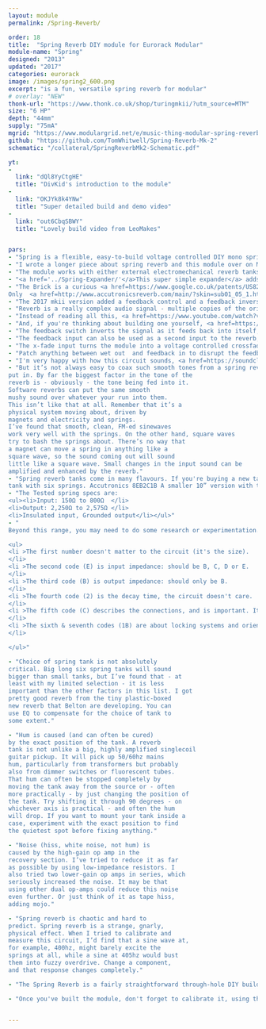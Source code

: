 ```yaml
---
layout: module
permalink: /Spring-Reverb/

order: 18
title:  "Spring Reverb DIY module for Eurorack Modular"
module-name: "Spring"
designed: "2013"
updated: "2017"
categories: eurorack
image: /images/spring2_600.png
excerpt: "is a fun, versatile spring reverb for modular" 
# overlay: "NEW"
thonk-url: "https://www.thonk.co.uk/shop/turingmkii/?utm_source=MTM" 
size: "6 HP"
depth: "44mm"
supply: "75mA"
mgrid: "https://www.modulargrid.net/e/music-thing-modular-spring-reverb-mkii"
github: "https://github.com/TomWhitwell/Spring-Reverb-Mk-2"
schematic: "/collateral/SpringReverbMk2-Schematic.pdf"

yt:
- 
  link: "dQl8YyCtgHE"
  title: "DivKid's introduction to the module"
- 
  link: "OKJYk8k4YNw"
  title: "Super detailed build and demo video"
- 
  link: "out6CbqSBWY"
  title: "Lovely build video from LeoMakes"


pars: 
- "Spring is a flexible, easy-to-build voltage controlled DIY mono spring reverb module. Traditional guitar reverbs are tuned to the sound of the guitar and the amplifier it is played through. This circuit is different; designed to be relatively clean and hi-fi, with a lot of bass response. "
- "I wrote a longer piece about spring reverb and this module over on Medium: <a href=https://medium.com/music-thing-modular-notes/everything-i-know-about-spring-reverb-1fb4b32abf87>Everything I know about Spring Reverb</a>."
- "The module works with either external electromechanical reverb tanks or a solid-state reverb 'brick' from Accutronics that fits on the back of the module."
- "<a href='../Spring-Expander/'</a>This super simple expander</a> adds front panel reverb tank controls and a blend knob to mix between spring and brick."
- "The Brick is a curious <a href=https://www.google.co.uk/patents/US8204240>patented</a> device designed in 2007 by <a href=https://neunaber.net/>Brian Neunaber</a>. Inside the epoxy block are three PT2399 chips. These are cheap digital delay chips designed for  karaoke machines. The brick uses them to create short reverb-like delays. I used to have a <a href=https://www.youtube.com/watch?v=oniORILA7lw>Dynacord VRS23</a>, a rackmount analog delay from the '80s. It had a 'reverb' mode that sounded very like one of these bricks. 
Only  <a href=http://www.accutronicsreverb.com/main/?skin=sub01_05_1.html>BTDR-2H</a> bricks will work (you can also use BTDR-2V bricks, but they'll poke out the back of the module some way)."
- "The 2017 mkii version added a feedback control and a feedback inversion switch, to add anything from a subtle 'glow' to screaming howlround."
- "Reverb is a really complex audio signal - multiple copies of the original sound (including the original itself), delayed and filtered by different amounts. That's why phase is important. Signals that are in phase get louder, signals that are out of phase get quieter. "
- "Instead of reading all this, <a href=https://www.youtube.com/watch?v=dQl8YyCtgHE>here's DivKid's brilliant explanation of the module and how it works</a>."
- "And, if you're thinking about building one yourself, <a href=https://www.youtube.com/watch?v=OKJYk8k4YNw>here's Markus Fuller's fantastic and very detailed build and theory video</a>."
- "The feedback switch inverts the signal as it feeds back into itself, or turns feedback off. With a spring, the difference is hard to describe but easy to hear - one version might be brighter, the other duller. One might feed back easily, the other more reluctantly. With a brick, runaway feedback seems to only happen in one position (the middle setting) while the bottom setting feels more like a short delay. In both cases, results will be unpredictable. The input signal has a huge impact on the output. Sometimes, feedback is immediate and uncontrollable, other times it never comes. That's one reason why feedback isn't CV controlled; it normally seems to need a human ear and hand as part of the circuit (though it's easy to patch CV-controlled feedback by putting a VCA in the feedback loop.) It's all about experimentation - flick, turn, listen, keep your hand on the controls to stop runaway noise (or encourage it)."
- "The feedback input can also be used as a second input to the reverb, with the level set by the feedback control - making it a simple two-channel mixer."
- "The x-fade input turns the module into a voltage controlled crossfader. The circuit uses a vactrol, so has a little bit of lag (or bounce). Both inputs must be used - unfortunately you can't really crossfade into silence and have it work like a VCA. Also, the inputs are AC coupled so you can't crossfade control voltages."
- "Patch anything between wet out  and feedback in to disrupt the feedback path; bandpass filters are particularly effective, delays or waveshapers are fun. A phaser will be interesting."
- "I'm very happy with how this circuit sounds, <a href=https://soundcloud.com/musicthing/voltage-controlled-spring>particularly in this audio demo</a>."
- "But it’s not always easy to coax such smooth tones from a spring reverb. Don’t assume there is a fault with your module if you don’t immediately get this kind of sound - I made that mistake a few times on breadboard. Here’s what I’ve learned about getting a good,rich, warm, clean sound. What you get out depends on what you
put in. By far the biggest factor in the tone of the
reverb is - obviously - the tone being fed into it.
Software reverbs can put the same smooth
mushy sound over whatever your run into them.
This isn’t like that at all. Remember that it’s a
physical system moving about, driven by
magnets and electricity and springs.
I’ve found that smooth, clean, FM-ed sinewaves
work very well with the springs. On the other hand, square waves
try to bash the springs about. There’s no way that
a magnet can move a spring in anything like a
square wave, so the sound coming out will sound
little like a square wave. Small changes in the input sound can be
amplified and enhanced by the reverb."
- "Spring reverb tanks come in many flavours. If you're buying a new tank for this module, I’d recommend one of these fairly common models: Accutronics 9EB2C1B A big 17” long reverb
tank with six springs. Accutronics 8EB2C1B A smaller 10” version with three springs. This is the tank from a Fender Blues Junior amp, so is very common. Other makes with the same number (i.e. MOD 8EB2C1B or Ruby 3EB2C1B) should also work."
- "The Tested spring specs are: 
<ul><li>Input: 150Ω to 800Ω  </li>
<li>Output: 2,250Ω to 2,575Ω </li>
<li>Insulated input, Grounded output</li></ul>"
- "
Beyond this range, you may need to do some research or experimentation. Accutronics/Belton tanks all have a code like 9EB2C1B. 

<ul>
<li >The first number doesn't matter to the circuit (it's the size). 
</li>
<li >The second code (E) is input impedance: should be B, C, D or E.
</li>
<li >The third code (B) is output impedance: should only be B. 
</li>
<li >The fourth code (2) is the decay time, the circuit doesn't care.  
</li>
<li >The fifth code (C) describes the connections, and is important. It must be C = Input Insulated / Output Grounded. This module assumes Red=Output, White=Input. Check your tank carefully. The mini tanks that come with a Doepfer A199 are sometimes coded differently.
</li>
<li >The sixth & seventh codes (1B) are about locking systems and orientation. The circuit doesnt care.  
</li>

</ul>"

- "Choice of spring tank is not absolutely
critical. Big long six spring tanks will sound
bigger than small tanks, but I’ve found that - at
least with my limited selection - it is less
important than the other factors in this list. I got
pretty good reverb from the tiny plastic-boxed
new reverb that Belton are developing. You can
use EQ to compensate for the choice of tank to
some extent."

- "Hum is caused (and can often be cured)
by the exact position of the tank. A reverb
tank is not unlike a big, highly amplified singlecoil
guitar pickup. It will pick up 50/60hz mains
hum, particularly from transformers but probably
also from dimmer switches or fluorescent tubes.
That hum can often be stopped completely by
moving the tank away from the source or - often
more practically - by just changing the position of
the tank. Try shifting it through 90 degrees - on
whichever axis is practical - and often the hum
will drop. If you want to mount your tank inside a
case, experiment with the exact position to find
the quietest spot before fixing anything."

- "Noise (hiss, white noise, not hum) is
caused by the high-gain op amp in the
recovery section. I’ve tried to reduce it as far
as possible by using low-impedance resistors. I
also tried two lower-gain op amps in series, which
seriously increased the noise. It may be that
using other dual op-amps could reduce this noise
even further. Or just think of it as tape hiss,
adding mojo."

- "Spring reverb is chaotic and hard to
predict. Spring reverb is a strange, gnarly,
physical effect. When I tried to calibrate and
measure this circuit, I’d find that a sine wave at,
for example, 400hz, might barely excite the
springs at all, while a sine at 405hz would bust
them into fuzzy overdrive. Change a component,
and that response changes completely."

- "The Spring Reverb is a fairly straightforward through-hole DIY build, but it's fairly dense and takes a while to complete, so probably shouldn't be a first DIY project (I always recommend Mikrophonie or Mini Drive as a first build). Build documents are <a href=https://www.thonk.co.uk/shop/mtm-spring-reverb-mkii-kit/?utm_source=MTM&utm_campaign=SpringPage>available from Thonk</a>. If you get stuck, the <a href=https://github.com/TomWhitwell/Spring-Reverb-Mk-2/issues>Github Issue List</a> is probably the best place to start - remember to check closed issues as well as open ones. "

- "Once you've built the module, don't forget to calibrate it, using the trimmer behind the main pot. Balance the gain so it doesn't overdrive the spring, and matches the dry signal. Trimming has no effect on the Brick reverb. "


---
```

